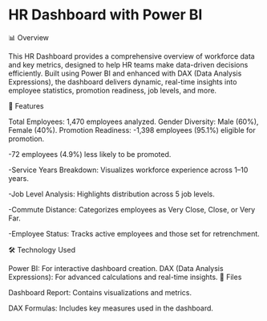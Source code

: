 # HR Dashboard with Power BI

📊 Overview

This HR Dashboard provides a comprehensive overview of workforce data and key metrics, designed to help HR teams make data-driven decisions efficiently. Built using Power BI and enhanced with DAX (Data Analysis Expressions), the dashboard delivers dynamic, real-time insights into employee statistics, promotion readiness, job levels, and more.

🚀 Features

Total Employees: 1,470 employees analyzed.
Gender Diversity: Male (60%), Female (40%).
Promotion Readiness:
-1,398 employees (95.1%) eligible for promotion.

-72 employees (4.9%) less likely to be promoted.

-Service Years Breakdown: Visualizes workforce experience across 1–10 years.

-Job Level Analysis: Highlights distribution across 5 job levels.

-Commute Distance: Categorizes employees as Very Close, Close, or Very Far.

-Employee Status: Tracks active employees and those set for retrenchment.

🛠️ Technology Used

Power BI: For interactive dashboard creation.
DAX (Data Analysis Expressions): For advanced calculations and real-time insights.
📂 Files

Dashboard Report: Contains visualizations and metrics.

DAX Formulas: Includes key measures used in the dashboard.
